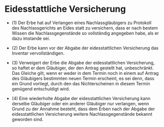 # Eidesstattliche Versicherung

- (1) Der Erbe hat auf Verlangen eines Nachlassgläubigers zu Protokoll des Nachlassgerichts an Eides statt zu versichern, dass er nach bestem Wissen die Nachlassgegenstände so vollständig angegeben habe, als er dazu imstande sei.

- (2) Der Erbe kann vor der Abgabe der eidesstattlichen Versicherung das Inventar vervollständigen.

- (3) Verweigert der Erbe die Abgabe der eidesstattlichen Versicherung, so haftet er dem Gläubiger, der den Antrag gestellt hat, unbeschränkt. Das Gleiche gilt, wenn er weder in dem Termin noch in einem auf Antrag des Gläubigers bestimmten neuen Termin erscheint, es sei denn, dass ein Grund vorliegt, durch den das Nichterscheinen in diesem Termin genügend entschuldigt wird.

- (4) Eine wiederholte Abgabe der eidesstattlichen Versicherung kann derselbe Gläubiger oder ein anderer Gläubiger nur verlangen, wenn Grund zu der Annahme besteht, dass dem Erben nach der Abgabe der eidesstattlichen Versicherung weitere Nachlassgegenstände bekannt geworden sind.

